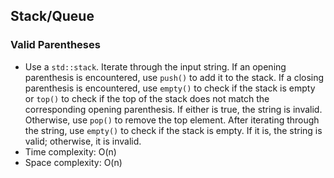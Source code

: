 ## Stack/Queue

### Valid Parentheses

*   Use a `std::stack`. Iterate through the input string. If an opening parenthesis is encountered, use `push()` to add it to the stack. If a closing parenthesis is encountered, use `empty()` to check if the stack is empty or `top()` to check if the top of the stack does not match the corresponding opening parenthesis. If either is true, the string is invalid. Otherwise, use `pop()` to remove the top element. After iterating through the string, use `empty()` to check if the stack is empty. If it is, the string is valid; otherwise, it is invalid.
*   Time complexity: O(n)
*   Space complexity: O(n)